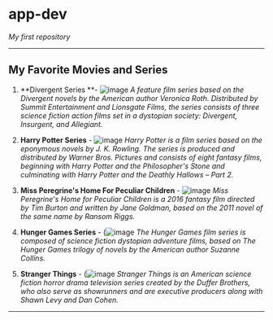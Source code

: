 # app-dev
*My first repository*

---

## My Favorite Movies and Series
1. **Divergent Series **- ![image](https://user-images.githubusercontent.com/103399361/205434858-f45be3e9-53c0-40ad-bf8e-42fd51077962.png) 
  *A feature film series based on the Divergent novels by the American author Veronica Roth. Distributed by Summit Entertainment and Lionsgate Films, the series   consists of three science fiction action films set in a dystopian society: Divergent, Insurgent, and Allegiant.*

2. **Harry Potter Series** - ![image](https://user-images.githubusercontent.com/103399361/205434847-36fb6647-e38a-4d5e-b50b-497aec9f85ef.png)
  *Harry Potter is a film series based on the eponymous novels by J. K. Rowling. The series is produced and distributed by Warner Bros. Pictures and consists of eight fantasy films, beginning with Harry Potter and the Philosopher's Stone and culminating with Harry Potter and the Deathly Hallows – Part 2.*
  
3. **Miss Peregrine's Home For Peculiar Children** - ![image](https://user-images.githubusercontent.com/103399361/205434873-593a9ddd-6b20-4756-8cd2-4ceac36ee0ee.png)
*Miss Peregrine's Home for Peculiar Children is a 2016 fantasy film directed by Tim Burton and written by Jane Goldman, based on the 2011 novel of the same name by Ransom Riggs.*

4. **Hunger Games Series** - (![image](https://user-images.githubusercontent.com/103399361/205434815-7a897884-f65f-4ae5-9601-96f3870718b0.png)
*The Hunger Games film series is composed of science fiction dystopian adventure films, based on The Hunger Games trilogy of novels by the American author Suzanne Collins.*

5. **Stranger Things** - (![image](https://user-images.githubusercontent.com/103399361/205434822-a7d9f372-abc1-4074-bb99-0a7367f9bd4b.png)
*Stranger Things is an American science fiction horror drama television series created by the Duffer Brothers, who also serve as showrunners and are executive producers along with Shawn Levy and Dan Cohen.*

---
